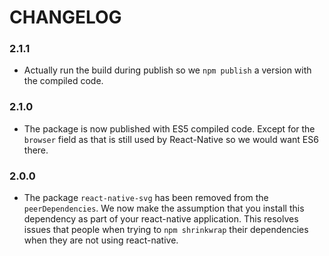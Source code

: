 # CHANGELOG

### 2.1.1

- Actually run the build during publish so we `npm publish` a version with the
  compiled code.

### 2.1.0

- The package is now published with ES5 compiled code. Except for the `browser`
  field as that is still used by React-Native so we would want ES6 there.

### 2.0.0

- The package `react-native-svg` has been removed from the `peerDependencies`.
  We now make the assumption that you install this dependency as part of your
  react-native application. This resolves issues that people when trying to `npm
  shrinkwrap` their dependencies when they are not using react-native.
